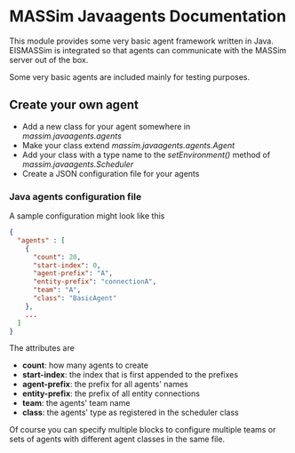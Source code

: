 # MASSim Javaagents Documentation

This module provides some very basic agent framework written in Java. EISMASSim
is integrated so that agents can communicate with the MASSim server out of the box.

Some very basic agents are included mainly for testing purposes.

## Create your own agent
* Add a new class for your agent somewhere in _massim.javaagents.agents_
 * Make your class extend _massim.javaagents.agents.Agent_
 * Add your class with a type name to the _setEnvironment()_ method of _massim.javaagents.Scheduler_
 * Create a JSON configuration file for your agents

### Java agents configuration file
A sample configuration might look like this

```json
{
  "agents" : [
    {
      "count": 20,
      "start-index": 0,
      "agent-prefix": "A",
      "entity-prefix": "connectionA",
      "team": "A",
      "class": "BasicAgent"
    },
    ...
  ]
}
```

The attributes are
* __count__: how many agents to create
* __start-index__: the index that is first appended to the prefixes
* __agent-prefix__: the prefix for all agents' names
* __entity-prefix__: the prefix of all entity connections
* __team__: the agents' team name
* __class__: the agents' type as registered in the scheduler class

Of course you can specify multiple blocks to configure multiple teams or sets of agents with different agent classes in the same file.